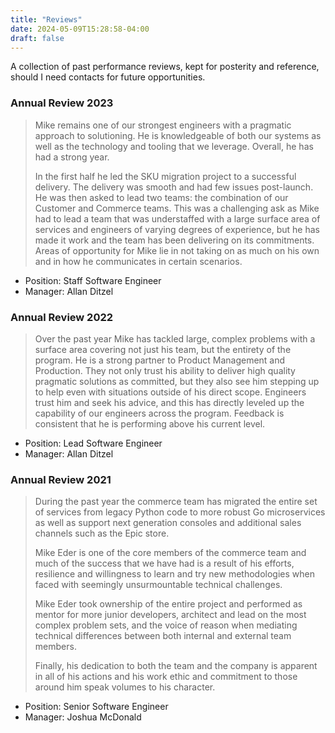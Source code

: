```yaml
---
title: "Reviews"
date: 2024-05-09T15:28:58-04:00
draft: false
---
```


A collection of past performance reviews, kept for posterity and reference, should I need contacts for future opportunities.

### Annual Review 2023

> Mike remains one of our strongest engineers with a pragmatic approach to solutioning. He is knowledgeable of both our systems as well as the technology and tooling that we leverage. Overall, he has had a strong year.
>
> 
> In the first half he led the SKU migration project to a successful delivery. The delivery was smooth and had few issues post-launch. He was then asked to lead two teams: the combination of our Customer and Commerce teams. This was a challenging ask as Mike had to lead a team that was understaffed with a large surface area of services and engineers of varying degrees of experience, but he has made it work and the team has been delivering on its commitments. Areas of opportunity for Mike lie in not taking on as much on his own and in how he communicates in certain scenarios.

- Position: Staff Software Engineer
- Manager: Allan Ditzel


### Annual Review 2022

> Over the past year Mike has tackled large, complex problems with a surface area covering not just his team, but the entirety of the program. He is a strong partner to Product Management and Production. They not only trust his ability to deliver high quality pragmatic solutions as committed, but they also see him stepping up to help even with situations outside of his direct scope. Engineers trust him and seek his advice, and this has directly leveled up the capability of our engineers across the program. Feedback is consistent that he is performing above his current level.

- Position: Lead Software Engineer
- Manager: Allan Ditzel

### Annual Review 2021

> During the past year the commerce team has migrated the entire set of services from legacy Python code to more robust Go microservices as well as support next generation consoles and additional sales channels such as the Epic store.
>
> 
> Mike Eder is one of the core members of the commerce team and much of the success that we have had is a result of his efforts, resilience and willingness to learn and try new methodologies when faced with seemingly unsurmountable technical challenges.
>
> 
> Mike Eder took ownership of the entire project and performed as mentor for more junior developers, architect and lead on the most complex problem sets, and the voice of reason when mediating technical differences between both internal and external team members.
>
> 
> Finally, his dedication to both the team and the company is apparent in all of his actions and his work ethic and commitment to those around him speak volumes to his character.

- Position: Senior Software Engineer
- Manager: Joshua McDonald